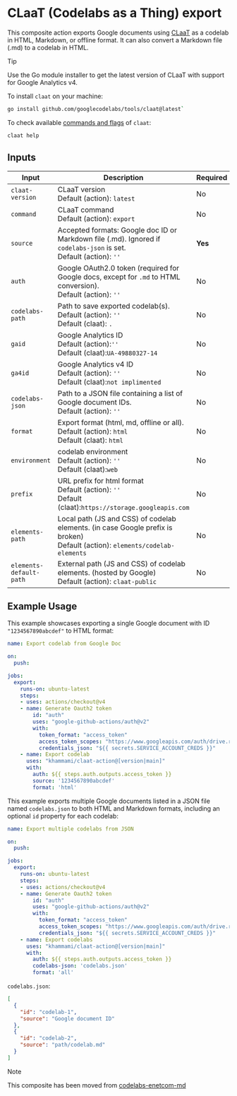 # CLaaT (Codelabs as a Thing) export

This composite action exports Google documents using [CLaaT](https://github.com/googlecodelabs/tools) as a codelab in HTML, Markdown, or offline format. It can also convert a Markdown file (.md) to a codelab in HTML.

> [!TIP]
>
> Use the Go module installer to get the latest version of CLaaT with support for Google Analytics v4.

To install `claat` on your machine:

```bash
go install github.com/googlecodelabs/tools/claat@latest`
```

To check available [commands and flags](docs/claat_command_help.md) of `claat`:

```bash
claat help
```

## Inputs

| **Input** | **Description** | **Required** |
|--|---|-|
| `claat-version` | CLaaT version <br> Default (action): `latest` | No |
| `command` | CLaaT command <br> Default (action): `export` | No |
| `source` | Accepted formats: Google doc ID or Markdown file (.md). Ignored if `codelabs-json` is set. <br> Default (action): `''` | **Yes** |
| `auth` | Google OAuth2.0 token (required for Google docs, except for `.md` to HTML conversion). <br> Default (action): `''` | No |
| `codelabs-path` | Path to save exported codelab(s). <br> Default (action): `''` <br> Default (claat): `.` | No |
| `gaid` | Google Analytics ID <br> Default (action):`''` <br> Default (claat):`UA-49880327-14` | No |
| `ga4id` | Google Analytics v4 ID <br> Default (action): `''` <br> Default (claat):`not implimented` | No |
| `codelabs-json` | Path to a JSON file containing a list of Google document IDs. <br> Default (action): `''` | No |
| `format` | Export format (html, md, offline or all). <br> Default (action): `html` <br> Default (claat): `html` | No |
| `environment` | codelab environment <br> Default (action): `''` <br> Default (claat):`web` | No |
| `prefix` | URL prefix for html format <br> Default (action): `''` <br> Default (claat):`https://storage.googleapis.com` | No |
| `elements-path` | Local path (JS and CSS) of codelab elements. (in case Google prefix is broken) <br> Default (action): `elements/codelab-elements` | No |
| `elements-default-path` | External path (JS and CSS) of codelab elements. (hosted by Google) <br> Default (action): `claat-public` | No |

## Example Usage

This example showcases exporting a single Google document with ID `"1234567890abcdef"` to HTML format:

```yaml
name: Export codelab from Google Doc

on:
  push:

jobs:
  export:
    runs-on: ubuntu-latest
    steps:
    - uses: actions/checkout@v4
    - name: Generate Oauth2 token
        id: "auth"
        uses: "google-github-actions/auth@v2"
        with:
          token_format: "access_token"
          access_token_scopes: "https://www.googleapis.com/auth/drive.readonly"
          credentials_json: "${{ secrets.SERVICE_ACCOUNT_CREDS }}"
    - name: Export codelab
      uses: "khammami/claat-action@[version|main]"
      with:
        auth: ${{ steps.auth.outputs.access_token }}
        source: '1234567890abcdef'
        format: 'html'
```

This example exports multiple Google documents listed in a JSON file named `codelabs.json` to both HTML and Markdown formats, including an optional `id` property for each codelab:

```yaml
name: Export multiple codelabs from JSON

on:
  push:

jobs:
  export:
    runs-on: ubuntu-latest
    steps:
    - uses: actions/checkout@v4
    - name: Generate Oauth2 token
        id: "auth"
        uses: "google-github-actions/auth@v2"
        with:
          token_format: "access_token"
          access_token_scopes: "https://www.googleapis.com/auth/drive.readonly"
          credentials_json: "${{ secrets.SERVICE_ACCOUNT_CREDS }}"
    - name: Export codelabs
      uses: "khammami/claat-action@[version|main]"
      with:
        auth: ${{ steps.auth.outputs.access_token }}
        codelabs-json: 'codelabs.json'
        format: 'all'
```

`codelabs.json`:

```json
[
  {
    "id": "codelab-1",
    "source": "Google document ID"
  },
  {
    "id": "codelab-2",
    "source": "path/codelab.md"
  }
]
```

>[!NOTE]
>
> This composite has been moved from [codelabs-enetcom-md](https://github.com/khammami/codelabs-enetcom-md/tree/main/actions/claat)

